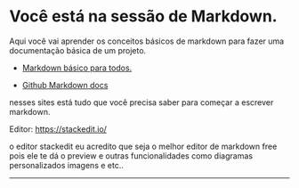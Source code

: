 # Você está na sessão de Markdown.

Aqui você vai aprender os conceitos básicos de markdown para fazer uma documentação básica de um projeto.

- [Markdown básico para todos.](https://www.markdownguide.org/basic-syntax/)

- [Github Markdown docs](https://docs.github.com/en/github/writing-on-github/getting-started-with-writing-and-formatting-on-github/basic-writing-and-formatting-syntax)

nesses sites está tudo que você precisa saber para começar a escrever markdown.

Editor: https://stackedit.io/

o editor stackedit eu acredito que seja o melhor editor de markdown free pois ele te dá o preview e outras funcionalidades como diagramas personalizados imagens e etc..

<hr>

